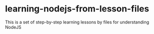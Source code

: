 # learning-nodejs-from-lesson-files
This is a set of step-by-step learning lessons by files for understanding NodeJS
